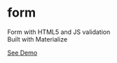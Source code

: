 # form
Form with HTML5 and JS validation<br/>
Built with Materialize

<a href="https://agusprats.github.io/Form_Validation/">See Demo</a>

